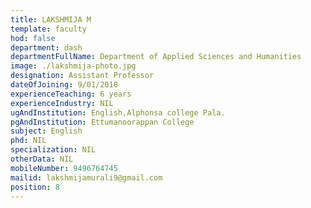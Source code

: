 ```yaml
---
title: LAKSHMIJA M
template: faculty
hod: false
department: dash
departmentFullName: Department of Applied Sciences and Humanities
image: ./lakshmija-photo.jpg
designation: Assistant Professor
dateOfJoining: 9/01/2018
experienceTeaching: 6 years
experienceIndustry: NIL
ugAndInstitution: English,Alphonsa college Pala.
pgAndInstitution: Ettumanoorappan College 
subject: English
phd: NIL
specialization: NIL
otherData: NIL
mobileNumber: 9496764745
mailid: lakshmijamurali9@gmail.com
position: 8
---
```

